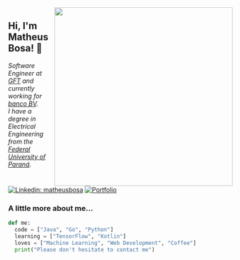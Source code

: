 <img align='right' src="https://media.giphy.com/media/YknAouVrcbkiDvWUOR/giphy.gif" width="400">
<h2> Hi, I'm Matheus Bosa! 👋 </h2>

<p><em>Software Engineer at <a href="https://www.gft.com/">GFT</a> and currently working for <a href="https://www.bancobv.com.br/">banco BV</a>.
<br />
I have a degree in Electrical Engineering from the <a href="https://www.ufpr.br">Federal University of Paraná</a>.
</em></p>

[![Linkedin: matheusbosa](https://img.shields.io/badge/-matheusbosa-blue?style=flat-square&logo=Linkedin&logoColor=white&link=https://www.linkedin.com/in/matheusbosa/)](https://www.linkedin.com/in/matheusbosa/)
[![Portfolio](https://img.shields.io/github/followers/bosamatheus?label=follow&style=social)](https://bosamatheus.github.io/)

### A little more about me...  

```python
def me:
  code = ["Java", "Go", "Python"]
  learning = ["TensorFlow", "Kotlin"]
  loves = ["Machine Learning", "Web Development", "Coffee"]
  print("Please don't hesitate to contact me")
```
